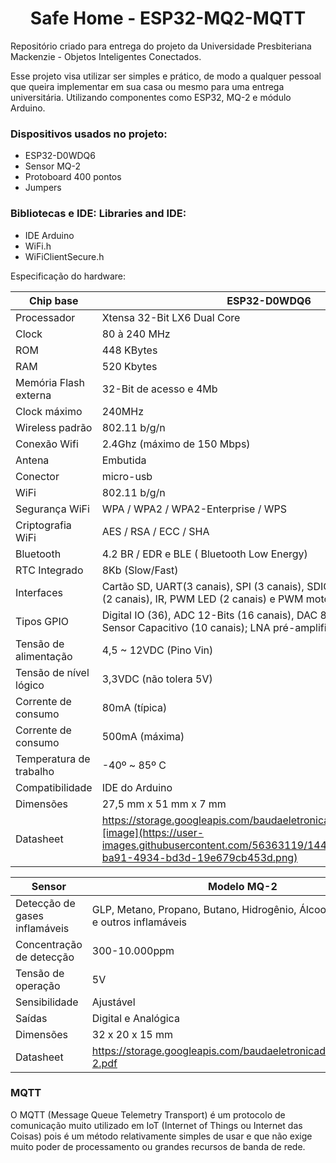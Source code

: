 <h1 align="center"> Safe Home - ESP32-MQ2-MQTT </h1>

Repositório criado para entrega do projeto da Universidade Presbiteriana Mackenzie - Objetos Inteligentes Conectados.

Esse projeto visa utilizar ser simples e prático, de modo a qualquer pessoal que queira implementar em sua casa ou mesmo para uma entrega universitária.
Utilizando componentes como ESP32, MQ-2 e módulo Arduino.

### Dispositivos usados no projeto:

 - ESP32-D0WDQ6
 - Sensor MQ-2
 - Protoboard 400 pontos
 - Jumpers

### Bibliotecas e IDE: Libraries and IDE:

   - IDE Arduino
   - WiFi.h
   - WiFiClientSecure.h

Especificação do hardware:

 |	Chip base	| ESP32-D0WDQ6 |	
 |	----------- | -------------- |	
 |	Processador |	Xtensa 32-Bit LX6 Dual Core |	
 |	Clock |	80 à 240 MHz |	
 |	ROM |	448 KBytes
 |	RAM |	520 Kbytes
 |	Memória Flash externa |	32-Bit de acesso e 4Mb |	
 |	Clock máximo |	240MHz |	
 |	Wireless	padrão |	802.11 b/g/n |	
 |	Conexão	Wifi |	2.4Ghz (máximo de 150 Mbps) |	
 |	Antena |	Embutida |	
 |	Conector |	micro-usb |	
 |	WiFi |	802.11 b/g/n |	2.4 à 2.5 GHz |	
 |	Segurança WiFi |	WPA / WPA2 / WPA2-Enterprise / WPS |	
 |	Criptografia WiFi |	AES / RSA / ECC / SHA |	
 |	Bluetooth |	4.2 BR / EDR e BLE ( Bluetooth Low Energy) |	
 |	RTC Integrado |	8Kb (Slow/Fast) |	
 |	Interfaces |	Cartão SD, UART(3 canais), SPI (3 canais), SDIO, I2C (2 canais), I2S (2 canais), IR, PWM LED (2 canais) e PWM motor (3 canais) |	
 |	Tipos GPIO |	Digital IO (36), ADC 12-Bits (16 canais), DAC 8-Bits (2 canais), Sensor Capacitivo (10 canais); LNA pré-amplificador |	
 |	Tensão de alimentação |	4,5 ~ 12VDC (Pino Vin) |	
 |	Tensão de nível lógico |	3,3VDC (não tolera 5V) |	
 |	Corrente de consumo |	80mA (típica) |	
 |	Corrente de consumo |	500mA (máxima) |	
 |	Temperatura de trabalho |	-40º ~ 85º C |	
 |	Compatibilidade |	IDE do Arduino |	
 |	Dimensões |	27,5 mm x 51 mm x 7 mm |	
 |	Datasheet |	https://storage.googleapis.com/baudaeletronicadatasheet/ESP32.pdf![image](https://user-images.githubusercontent.com/56363119/144471891-c1911253-ba91-4934-bd3d-19e679cb453d.png) |	


 |	Sensor |	Modelo	MQ-2 |	
 |	----------- | -------------- |	
 |	Detecção de gases inflamáveis |	GLP, Metano, Propano, Butano, Hidrogênio, Álcool, Gás Natural e outros inflamáveis |	
 |	Concentração de detecção |	300-10.000ppm |	
 |	Tensão de operação |	5V |	
 |	Sensibilidade |	Ajustável |	
 |	Saídas |	Digital e Analógica |	
 |	Dimensões |	32 x 20 x 15 mm |	
 |	Datasheet |	https://storage.googleapis.com/baudaeletronicadatasheet/MQ-2.pdf |	

### MQTT
<p>O MQTT (Message Queue Telemetry Transport) é um protocolo de comunicação muito utilizado em IoT (Internet of Things ou Internet das Coisas) pois é um método relativamente simples de usar e que não exige muito poder de processamento ou grandes recursos de banda de rede. </p>
